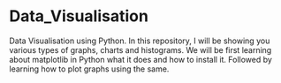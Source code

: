 # Data_Visualisation
Data Visualisation using Python. In this repository, I will be showing you various types of graphs, charts and histograms. We will be first learning about matplotlib in Python what it does and how to install it. Followed by learning how to plot graphs using the same.
